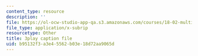 ```yaml
---
content_type: resource
description: ''
file: https://ol-ocw-studio-app-qa.s3.amazonaws.com/courses/18-02-multivariable-calculus-fall-2007/b95132f3a3e45562b03e18d72aa9065d_z5TPjZrsp2k.vtt
file_type: application/x-subrip
resourcetype: Other
title: 3play caption file
uid: b95132f3-a3e4-5562-b03e-18d72aa9065d
---
```

